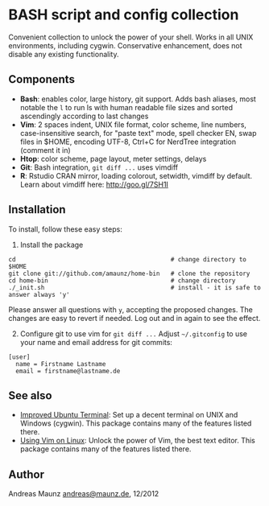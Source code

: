 # BASH script and config collection

Convenient collection to unlock the power of your shell. Works in all UNIX environments, including cygwin. Conservative enhancement, does not disable any existing functionality.

## Components

- **Bash**: enables color, large history, git support. Adds bash aliases, most notable the `l` to run ls with human readable file sizes and sorted ascendingly according to last changes
- **Vim**: 2 spaces indent, UNIX file format, color scheme, line numbers, case-insensitive search, <F2> for "paste text" mode, spell checker EN, swap files in $HOME, encoding UTF-8, Ctrl+C for NerdTree integration (comment it in)
- **Htop**: color scheme, page layout, meter settings, delays
- **Git**: Bash integration, `git diff ...` uses vimdiff
- **R**: Rstudio CRAN mirror, loading colorout, setwidth, vimdiff by default. Learn about vimdiff here: http://goo.gl/7SH1I

## Installation

To install, follow these easy steps:

1. Install the package
```
cd                                           # change directory to $HOME
git clone git://github.com/amaunz/home-bin   # clone the repository
cd home-bin                                  # change directory
./_init.sh                                   # install - it is safe to answer always 'y'
```
Please answer all questions with `y`, accepting the proposed changes. The changes are easy to revert if needed. Log out and in again to see the effect.

2. Configure git to use vim for `git diff ...`
Adjust `~/.gitconfig` to use your name and email address for git commits:

```
[user]
  name = Firstname Lastname
  email = firstname@lastname.de
```

## See also
- [Improved Ubuntu Terminal](): Set up a decent terminal on UNIX and Windows (cygwin). This package contains many of the features listed there.
- [Using Vim on Linux](https://www.evernote.com/shard/s89/sh/d1b56aba-6424-4559-b137-6154797eb728/b30994c9b55a03b59a2dc60457b91c0b): Unlock the power of Vim, the best text editor. This package contains many of the features listed there.

## Author
Andreas Maunz <andreas@maunz.de>, 12/2012



